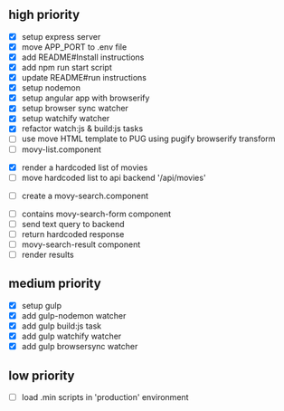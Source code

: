 ## high priority

* [x] setup express server
* [x] move APP_PORT to .env file
* [x] add README#Install instructions
* [x] add npm run start script
* [x] update README#run instructions
* [x] setup nodemon
* [x] setup angular app with browserify
* [x] setup browser sync watcher
* [x] setup watchify watcher
* [x] refactor watch:js & build:js tasks
* [ ] use move HTML template to PUG using pugify browserify transform
* [ ] movy-list.component
 - [x] render a hardcoded list of movies
 - [ ] move hardcoded list to api backend '/api/movies'
* [ ] create a movy-search.component
 - [ ] contains movy-search-form component
  - [ ] send text query to backend
  - [ ] return hardcoded response
 - [ ] movy-search-result component
  - [ ] render results

## medium priority

* [x] setup gulp
* [x] add gulp-nodemon watcher
* [x] add gulp build:js task
* [x] add gulp watchify watcher
* [x] add gulp browsersync watcher

## low priority

* [ ] load .min scripts in 'production' environment
